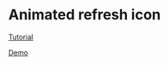 # Animated refresh icon

[Tutorial](http://lmgonzalves.github.io/2016/02/02/animated-refresh-icon/)

[Demo](http://codepen.io/lmgonzalves/pen/vLaXNR)